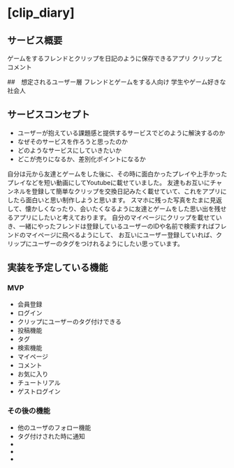 # [clip_diary]

## サービス概要
ゲームをするフレンドとクリップを日記のように保存できるアプリ
クリップとコメント


##　想定されるユーザー層
フレンドとゲームをする人向け
学生やゲーム好きな社会人

## サービスコンセプト
* ユーザーが抱えている課題感と提供するサービスでどのように解決するのか
* なぜそのサービスを作ろうと思ったのか
* どのようなサービスにしていきたいか
* どこが売りになるか、差別化ポイントになるか

自分は元から友達とゲームをした後に、その時に面白かったプレイや上手かったプレイなどを短い動画にしてYoutubeに載せていました。
友達もお互いにチャンネルを登録して簡単なクリップを交換日記みたく載せていて、これをアプリにしたら面白いと思い制作しようと思います。
スマホに残った写真をたまに見返して、懐かしくなったり、会いたくなるように友達とゲームをした思い出を残せるアプリにしたいと考えております。
自分のマイページにクリップを載せていき、一緒にやったフレンドは登録しているユーザーのIDや名前で検索すればフレンドのマイページに飛べるようにして、
お互いにユーザー登録していれば、クリップにユーザーのタグをつけれるようにしたい思っています。

## 実装を予定している機能
### MVP
* 会員登録
* ログイン
* クリップにユーザーのタグ付けできる
* 投稿機能
* タグ
* 検索機能
* マイページ
* コメント
* お気に入り
* チュートリアル
* ゲストログイン

### その後の機能
* 他のユーザのフォロー機能
* タグ付けされた時に通知
* 
* 
* 
